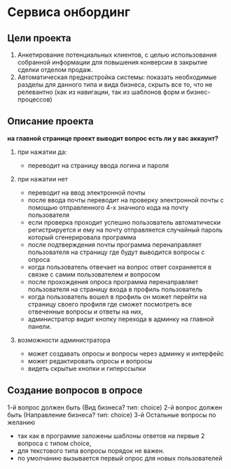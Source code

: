 # Сервиса онбординг

## Цели проекта
1. Анкетирование потенциальных клиентов, с целью использования собранной информации для повышения конверсии в закрытие сделки отделом продаж.
2. Автоматическая преднастройка системы: показать необходимые разделы для данного типа и вида бизнеса, скрыть все то, что не релевантно (как из навигации, так из шаблонов форм и бизнес-процессов)

## Описание проекта
__на главной странице проект выводит вопрос есть ли у вас аккаунт?__

1. при нажатии да: 
    - переводит на страницу ввода логина и пароля

2. при нажатии нет 
    - переводит на ввод электронной почты 
    - после ввода почты переводит на проверку электронной почты с помощью отправленного 4-х значного кода на почту пользователя
    - если проверка проходит успешно пользователь автоматически регистрируется и ему на почту отправляется случайный пароль который сгенерировала программа 
    - после подтверждения почты программа перенаправляет пользователя на страницу где будут выводится вопросы с опроса 
    - когда пользователь отвечает на вопрос ответ сохраняется в связке с самим пользователем и вопросом 
    - после прохождения опроса программа перенаправляет пользователя на страницу входа в профиль пользователь 
    - когда пользователь вошел в профиль он может перейти на страницу своего профиля где сможет посмотреть все отвеченные вопросы и ответы на них, 
    - администратор видит кнопку перехода в админку на главной панели.

3. возможности администратора
    - может создавать опросы и вопросы через админку и интерфейс
    - может редактировать опросы и вопросы
    - видеть скрытые кнопки и гиперссылки

## Создание вопросов в опросе
1-й вопрос должен быть (Вид бизнеса? тип: choice)
2-й вопрос должен быть (Направление бизнеса? тип: choice)
3-й Остальные вопросы по желанию
- так как в программе заложены шаблоны ответов на первые 2 вопроса с типом choice, 
- для текстового типа вопросы порядок не важен.
- по умолчанию вызывается первый опрос для новых пользователей


